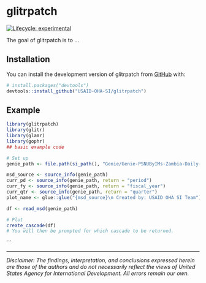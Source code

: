 
<!-- README.md is generated from README.Rmd. Please edit that file -->

# glitrpatch

<!-- badges: start -->

[![Lifecycle:
experimental](https://img.shields.io/badge/lifecycle-experimental-orange.svg)](https://lifecycle.r-lib.org/articles/stages.html#experimental)
<!-- badges: end -->

The goal of glitrpatch is to …

## Installation

You can install the development version of glitrpatch from
[GitHub](https://github.com/) with:

``` r
# install.packages("devtools")
devtools::install_github("USAID-OHA-SI/glitrpatch")
```

## Example

``` r
library(glitrpatch)
library(glitr)
library(glamr)
library(gophr)
## basic example code

# Set up
genie_path <- file.path(si_path(), "Genie/Genie-PSNUByIMs-Zambia-Daily-2022-05-16.zip")

msd_source <- source_info(genie_path)
curr_pd <- source_info(genie_path, return = "period")
curr_fy <- source_info(genie_path, return = "fiscal_year")
curr_qtr <- source_info(genie_path, return = "quarter")
plot_name <- glue::glue("{msd_source}\n Created by: USAID OHA SI Team")

df <- read_msd(genie_path)

# Plot
create_cascade(df)
# You will then be prompted for which cascade to be returned.
```

\`\`\`

------------------------------------------------------------------------

*Disclaimer: The findings, interpretation, and conclusions expressed
herein are those of the authors and do not necessarily reflect the views
of United States Agency for International Development. All errors remain
our own.*

